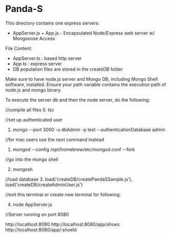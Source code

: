# Panda-S

This directory contains one express servers:
- AppServer.js + App.js - Encapsulated Node/Express web server w/ Mongooose Access

File Content:
- AppServer.ts : based http server 
- App.ts : express server
- DB population files are stored in the createDB folder

Make sure to have node.js server and Mongo DB, including Mongo Shell software, installed. Ensure your path variable contains the execution path of node.js and mongo binary.

To execute the server db and then the node server, do the following:

//compile all files
0. tsc

//set up authenticated user
1. mongo --port 3000 -u dbAdmin -p test --authenticationDatabase admin

//for mac users use the next command instead
1. mongod --config /opt/homebrew/etc/mongod.conf --fork

//go into the mongo shell

2. mongosh

//load database
3. load('createDB/createPandaSSample.js'), load('createDB/createAdminUser.js')

//exit this terminal or create new terminal for following:

4. node AppServer.js

//Server running on port 8080

http://localhost:8080
http://localhost:8080/app/shoes
http://localhost:8080/app/:shoeId
